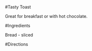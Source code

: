 #Tasty Toast

Great for breakfast or with hot chocolate.

#Ingredients

Bread - sliced

#Directions
